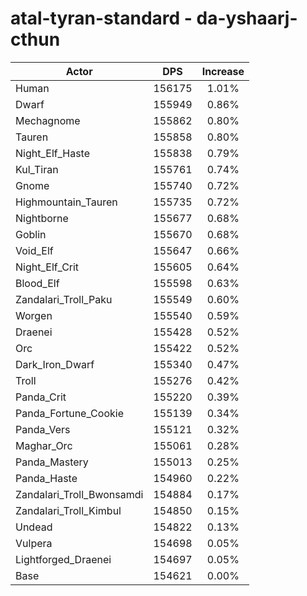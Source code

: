 # atal-tyran-standard - da-yshaarj-cthun
| Actor | DPS | Increase |
|---|:---:|:---:|
|Human|156175|1.01%|
|Dwarf|155949|0.86%|
|Mechagnome|155862|0.80%|
|Tauren|155858|0.80%|
|Night_Elf_Haste|155838|0.79%|
|Kul_Tiran|155761|0.74%|
|Gnome|155740|0.72%|
|Highmountain_Tauren|155735|0.72%|
|Nightborne|155677|0.68%|
|Goblin|155670|0.68%|
|Void_Elf|155647|0.66%|
|Night_Elf_Crit|155605|0.64%|
|Blood_Elf|155598|0.63%|
|Zandalari_Troll_Paku|155549|0.60%|
|Worgen|155540|0.59%|
|Draenei|155428|0.52%|
|Orc|155422|0.52%|
|Dark_Iron_Dwarf|155340|0.47%|
|Troll|155276|0.42%|
|Panda_Crit|155220|0.39%|
|Panda_Fortune_Cookie|155139|0.34%|
|Panda_Vers|155121|0.32%|
|Maghar_Orc|155061|0.28%|
|Panda_Mastery|155013|0.25%|
|Panda_Haste|154960|0.22%|
|Zandalari_Troll_Bwonsamdi|154884|0.17%|
|Zandalari_Troll_Kimbul|154850|0.15%|
|Undead|154822|0.13%|
|Vulpera|154698|0.05%|
|Lightforged_Draenei|154697|0.05%|
|Base|154621|0.00%|
